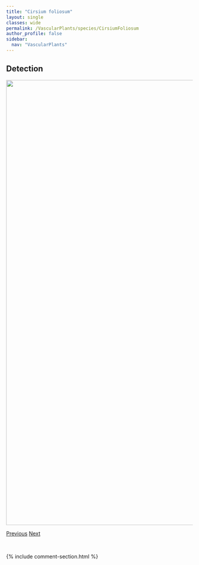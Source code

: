 ```yaml
---
title: "Cirsium foliosum"
layout: single
classes: wide
permalink: /VascularPlants/species/CirsiumFoliosum
author_profile: false
sidebar:
  nav: "VascularPlants"
---
```


<h2>Detection</h2>

<a href="https://drive.google.com/uc?export=view&id=1M_9pzLuP5xK56AerVgfgvm68SFRFq4e4">
<img src="https://drive.google.com/uc?export=view&id=1M_9pzLuP5xK56AerVgfgvm68SFRFq4e4" height = "1200" width = "800">
</a>


<a href="/DevelopmentWebsite/VascularPlants/species/CirsiumFlodmanii" class="pagination--pager" title="Flodman's Thistle">Previous</a> <a href="/DevelopmentWebsite/VascularPlants/species/CirsiumHookerianum" class="pagination--pager" title="Cirsium hookerianum">Next</a>

<p>&nbsp;</p>

{% include comment-section.html %}
